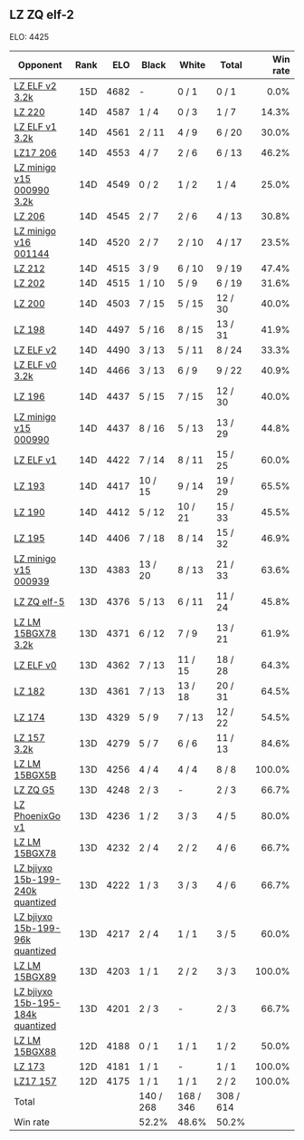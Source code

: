 ## LZ ZQ elf-2 ##

ELO: 4425

Opponent | Rank | ELO | Black | White | Total | Win rate
---------|-----:|----:|-------|-------|-------|-------:
[LZ ELF v2 3.2k](LZ%20ELF%20v2%203.2k.md) | 15D | 4682 | - | 0 / 1 | 0 / 1 | 0.0%
[LZ 220](LZ%20220.md) | 14D | 4587 | 1 / 4 | 0 / 3 | 1 / 7 | 14.3%
[LZ ELF v1 3.2k](LZ%20ELF%20v1%203.2k.md) | 14D | 4561 | 2 / 11 | 4 / 9 | 6 / 20 | 30.0%
[LZ17 206](LZ17%20206.md) | 14D | 4553 | 4 / 7 | 2 / 6 | 6 / 13 | 46.2%
[LZ minigo v15 000990 3.2k](LZ%20minigo%20v15%20000990%203.2k.md) | 14D | 4549 | 0 / 2 | 1 / 2 | 1 / 4 | 25.0%
[LZ 206](LZ%20206.md) | 14D | 4545 | 2 / 7 | 2 / 6 | 4 / 13 | 30.8%
[LZ minigo v16 001144](LZ%20minigo%20v16%20001144.md) | 14D | 4520 | 2 / 7 | 2 / 10 | 4 / 17 | 23.5%
[LZ 212](LZ%20212.md) | 14D | 4515 | 3 / 9 | 6 / 10 | 9 / 19 | 47.4%
[LZ 202](LZ%20202.md) | 14D | 4515 | 1 / 10 | 5 / 9 | 6 / 19 | 31.6%
[LZ 200](LZ%20200.md) | 14D | 4503 | 7 / 15 | 5 / 15 | 12 / 30 | 40.0%
[LZ 198](LZ%20198.md) | 14D | 4497 | 5 / 16 | 8 / 15 | 13 / 31 | 41.9%
[LZ ELF v2](LZ%20ELF%20v2.md) | 14D | 4490 | 3 / 13 | 5 / 11 | 8 / 24 | 33.3%
[LZ ELF v0 3.2k](LZ%20ELF%20v0%203.2k.md) | 14D | 4466 | 3 / 13 | 6 / 9 | 9 / 22 | 40.9%
[LZ 196](LZ%20196.md) | 14D | 4437 | 5 / 15 | 7 / 15 | 12 / 30 | 40.0%
[LZ minigo v15 000990](LZ%20minigo%20v15%20000990.md) | 14D | 4437 | 8 / 16 | 5 / 13 | 13 / 29 | 44.8%
[LZ ELF v1](LZ%20ELF%20v1.md) | 14D | 4422 | 7 / 14 | 8 / 11 | 15 / 25 | 60.0%
[LZ 193](LZ%20193.md) | 14D | 4417 | 10 / 15 | 9 / 14 | 19 / 29 | 65.5%
[LZ 190](LZ%20190.md) | 14D | 4412 | 5 / 12 | 10 / 21 | 15 / 33 | 45.5%
[LZ 195](LZ%20195.md) | 14D | 4406 | 7 / 18 | 8 / 14 | 15 / 32 | 46.9%
[LZ minigo v15 000939](LZ%20minigo%20v15%20000939.md) | 13D | 4383 | 13 / 20 | 8 / 13 | 21 / 33 | 63.6%
[LZ ZQ elf-5](LZ%20ZQ%20elf-5.md) | 13D | 4376 | 5 / 13 | 6 / 11 | 11 / 24 | 45.8%
[LZ LM 15BGX78 3.2k](LZ%20LM%2015BGX78%203.2k.md) | 13D | 4371 | 6 / 12 | 7 / 9 | 13 / 21 | 61.9%
[LZ ELF v0](LZ%20ELF%20v0.md) | 13D | 4362 | 7 / 13 | 11 / 15 | 18 / 28 | 64.3%
[LZ 182](LZ%20182.md) | 13D | 4361 | 7 / 13 | 13 / 18 | 20 / 31 | 64.5%
[LZ 174](LZ%20174.md) | 13D | 4329 | 5 / 9 | 7 / 13 | 12 / 22 | 54.5%
[LZ 157 3.2k](LZ%20157%203.2k.md) | 13D | 4279 | 5 / 7 | 6 / 6 | 11 / 13 | 84.6%
[LZ LM 15BGX5B](LZ%20LM%2015BGX5B.md) | 13D | 4256 | 4 / 4 | 4 / 4 | 8 / 8 | 100.0%
[LZ ZQ G5](LZ%20ZQ%20G5.md) | 13D | 4248 | 2 / 3 | - | 2 / 3 | 66.7%
[LZ PhoenixGo v1](LZ%20PhoenixGo%20v1.md) | 13D | 4236 | 1 / 2 | 3 / 3 | 4 / 5 | 80.0%
[LZ LM 15BGX78](LZ%20LM%2015BGX78.md) | 13D | 4232 | 2 / 4 | 2 / 2 | 4 / 6 | 66.7%
[LZ bjiyxo 15b-199-240k quantized](LZ%20bjiyxo%2015b-199-240k%20quantized.md) | 13D | 4222 | 1 / 3 | 3 / 3 | 4 / 6 | 66.7%
[LZ bjiyxo 15b-199-96k quantized](LZ%20bjiyxo%2015b-199-96k%20quantized.md) | 13D | 4217 | 2 / 4 | 1 / 1 | 3 / 5 | 60.0%
[LZ LM 15BGX89](LZ%20LM%2015BGX89.md) | 13D | 4203 | 1 / 1 | 2 / 2 | 3 / 3 | 100.0%
[LZ bjiyxo 15b-195-184k quantized](LZ%20bjiyxo%2015b-195-184k%20quantized.md) | 13D | 4201 | 2 / 3 | - | 2 / 3 | 66.7%
[LZ LM 15BGX88](LZ%20LM%2015BGX88.md) | 12D | 4188 | 0 / 1 | 1 / 1 | 1 / 2 | 50.0%
[LZ 173](LZ%20173.md) | 12D | 4181 | 1 / 1 | - | 1 / 1 | 100.0%
[LZ17 157](LZ17%20157.md) | 12D | 4175 | 1 / 1 | 1 / 1 | 2 / 2 | 100.0%
Total | | | 140 / 268 | 168 / 346 | 308 / 614 | 
Win rate| | | 52.2% | 48.6% | 50.2% | 
